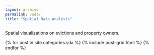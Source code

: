 ```yaml
---
layout: archive
permalink: /sda/
title: "Spatial Data Analysis"
---
```


Spatial visualizations on evictions and property owners.

<div class="tiles">
{% for post in site.categories.sda %}
  {% include post-grid.html %}
{% endfor %}
</div><!-- /.tiles -->